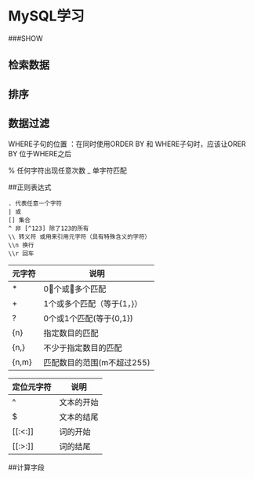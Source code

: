 # MySQL学习

###SHOW

## 检索数据

## 排序

## 数据过滤

WHERE子句的位置 ：在同时使用ORDER BY 和 WHERE子句时，应该让ORER BY 位于WHERE之后

%  任何字符出现任意次数
_ 单字符匹配

##正则表达式

```
. 代表任意一个字符
| 或
[] 集合 
^ 非 [^123] 除了123的所有
\\ 转义符 或用来引用元字符（具有特殊含义的字符）
\\n 换行
\\r 回车
```
元字符 | 说明
------|------
* | 0个或多个匹配
+ | 1个或多个匹配（等于{1，}）
? | 0个或1个匹配(等于{0,1})
{n} | 指定数目的匹配
{n,} | 不少于指定数目的匹配
{n,m} | 匹配数目的范围(m不超过255)


定位元字符 | 说明
------|------
^ | 文本的开始
$ | 文本的结尾
[[:<:]] | 词的开始
[[:>:]] | 词的结尾

##计算字段

